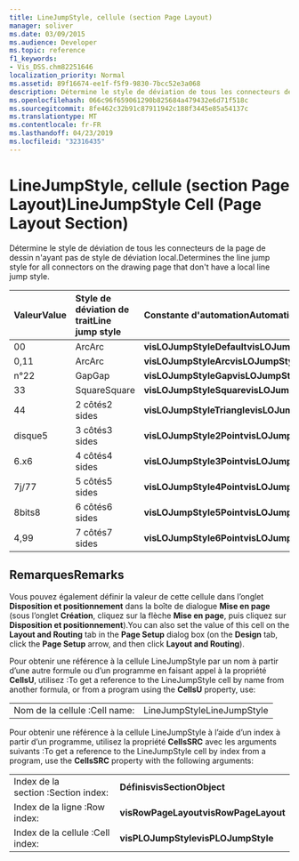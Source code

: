```yaml
---
title: LineJumpStyle, cellule (section Page Layout)
manager: soliver
ms.date: 03/09/2015
ms.audience: Developer
ms.topic: reference
f1_keywords:
- Vis_DSS.chm82251646
localization_priority: Normal
ms.assetid: 89f16674-ee1f-f5f9-9830-7bcc52e3a068
description: Détermine le style de déviation de tous les connecteurs de la page de dessin n'ayant pas de style de déviation local.
ms.openlocfilehash: 066c96f659061290b825684a479432e6d71f518c
ms.sourcegitcommit: 8fe462c32b91c87911942c188f3445e85a54137c
ms.translationtype: MT
ms.contentlocale: fr-FR
ms.lasthandoff: 04/23/2019
ms.locfileid: "32316435"
---
```

# <a name="linejumpstyle-cell-page-layout-section"></a><span data-ttu-id="563eb-103">LineJumpStyle, cellule (section Page Layout)</span><span class="sxs-lookup"><span data-stu-id="563eb-103">LineJumpStyle Cell (Page Layout Section)</span></span>

<span data-ttu-id="563eb-104">Détermine le style de déviation de tous les connecteurs de la page de dessin n'ayant pas de style de déviation local.</span><span class="sxs-lookup"><span data-stu-id="563eb-104">Determines the line jump style for all connectors on the drawing page that don't have a local line jump style.</span></span>
  
|<span data-ttu-id="563eb-105">**Valeur**</span><span class="sxs-lookup"><span data-stu-id="563eb-105">**Value**</span></span>|<span data-ttu-id="563eb-106">**Style de déviation de trait**</span><span class="sxs-lookup"><span data-stu-id="563eb-106">**Line jump style**</span></span>|<span data-ttu-id="563eb-107">**Constante d'automation**</span><span class="sxs-lookup"><span data-stu-id="563eb-107">**Automation constant**</span></span>|
|:-----|:-----|:-----|
|<span data-ttu-id="563eb-108">0</span><span class="sxs-lookup"><span data-stu-id="563eb-108">0</span></span>  <br/> |<span data-ttu-id="563eb-109">Arc</span><span class="sxs-lookup"><span data-stu-id="563eb-109">Arc</span></span>  <br/> |<span data-ttu-id="563eb-110">**visLOJumpStyleDefault**</span><span class="sxs-lookup"><span data-stu-id="563eb-110">**visLOJumpStyleDefault**</span></span> <br/> |
|<span data-ttu-id="563eb-111">0,1</span><span class="sxs-lookup"><span data-stu-id="563eb-111">1</span></span>  <br/> |<span data-ttu-id="563eb-112">Arc</span><span class="sxs-lookup"><span data-stu-id="563eb-112">Arc</span></span>  <br/> |<span data-ttu-id="563eb-113">**visLOJumpStyleArc**</span><span class="sxs-lookup"><span data-stu-id="563eb-113">**visLOJumpStyleArc**</span></span> <br/> |
|<span data-ttu-id="563eb-114">n°2</span><span class="sxs-lookup"><span data-stu-id="563eb-114">2</span></span>  <br/> |<span data-ttu-id="563eb-115">Gap</span><span class="sxs-lookup"><span data-stu-id="563eb-115">Gap</span></span>  <br/> |<span data-ttu-id="563eb-116">**visLOJumpStyleGap**</span><span class="sxs-lookup"><span data-stu-id="563eb-116">**visLOJumpStyleGap**</span></span> <br/> |
|<span data-ttu-id="563eb-117">3</span><span class="sxs-lookup"><span data-stu-id="563eb-117">3</span></span>  <br/> |<span data-ttu-id="563eb-118">Square</span><span class="sxs-lookup"><span data-stu-id="563eb-118">Square</span></span>  <br/> |<span data-ttu-id="563eb-119">**visLOJumpStyleSquare**</span><span class="sxs-lookup"><span data-stu-id="563eb-119">**visLOJumpStyleSquare**</span></span> <br/> |
|<span data-ttu-id="563eb-120">4</span><span class="sxs-lookup"><span data-stu-id="563eb-120">4</span></span>  <br/> |<span data-ttu-id="563eb-121">2 côtés</span><span class="sxs-lookup"><span data-stu-id="563eb-121">2 sides</span></span>  <br/> |<span data-ttu-id="563eb-122">**visLOJumpStyleTriangle**</span><span class="sxs-lookup"><span data-stu-id="563eb-122">**visLOJumpStyleTriangle**</span></span> <br/> |
|<span data-ttu-id="563eb-123">disque</span><span class="sxs-lookup"><span data-stu-id="563eb-123">5</span></span>  <br/> |<span data-ttu-id="563eb-124">3 côtés</span><span class="sxs-lookup"><span data-stu-id="563eb-124">3 sides</span></span>  <br/> |<span data-ttu-id="563eb-125">**visLOJumpStyle2Point**</span><span class="sxs-lookup"><span data-stu-id="563eb-125">**visLOJumpStyle2Point**</span></span> <br/> |
|<span data-ttu-id="563eb-126">6.x</span><span class="sxs-lookup"><span data-stu-id="563eb-126">6</span></span>  <br/> |<span data-ttu-id="563eb-127">4 côtés</span><span class="sxs-lookup"><span data-stu-id="563eb-127">4 sides</span></span>  <br/> |<span data-ttu-id="563eb-128">**visLOJumpStyle3Point**</span><span class="sxs-lookup"><span data-stu-id="563eb-128">**visLOJumpStyle3Point**</span></span> <br/> |
|<span data-ttu-id="563eb-129">7j/7</span><span class="sxs-lookup"><span data-stu-id="563eb-129">7</span></span>  <br/> |<span data-ttu-id="563eb-130">5 côtés</span><span class="sxs-lookup"><span data-stu-id="563eb-130">5 sides</span></span>  <br/> |<span data-ttu-id="563eb-131">**visLOJumpStyle4Point**</span><span class="sxs-lookup"><span data-stu-id="563eb-131">**visLOJumpStyle4Point**</span></span> <br/> |
|<span data-ttu-id="563eb-132">8bits</span><span class="sxs-lookup"><span data-stu-id="563eb-132">8</span></span>  <br/> |<span data-ttu-id="563eb-133">6 côtés</span><span class="sxs-lookup"><span data-stu-id="563eb-133">6 sides</span></span>  <br/> |<span data-ttu-id="563eb-134">**visLOJumpStyle5Point**</span><span class="sxs-lookup"><span data-stu-id="563eb-134">**visLOJumpStyle5Point**</span></span> <br/> |
|<span data-ttu-id="563eb-135">4,9</span><span class="sxs-lookup"><span data-stu-id="563eb-135">9</span></span>  <br/> |<span data-ttu-id="563eb-136">7 côtés</span><span class="sxs-lookup"><span data-stu-id="563eb-136">7 sides</span></span>  <br/> |<span data-ttu-id="563eb-137">**visLOJumpStyle6Point**</span><span class="sxs-lookup"><span data-stu-id="563eb-137">**visLOJumpStyle6Point**</span></span> <br/> |
   
## <a name="remarks"></a><span data-ttu-id="563eb-138">Remarques</span><span class="sxs-lookup"><span data-stu-id="563eb-138">Remarks</span></span>

<span data-ttu-id="563eb-139">Vous pouvez également définir la valeur de cette cellule dans l’onglet **Disposition et positionnement** dans la boîte de dialogue **Mise en page** (sous l’onglet **Création**, cliquez sur la flèche **Mise en page**, puis cliquez sur **Disposition et positionnement**).</span><span class="sxs-lookup"><span data-stu-id="563eb-139">You can also set the value of this cell on the **Layout and Routing** tab in the **Page Setup** dialog box (on the **Design** tab, click the **Page Setup** arrow, and then click **Layout and Routing**).</span></span>
  
<span data-ttu-id="563eb-140">Pour obtenir une référence à la cellule LineJumpStyle par un nom à partir d’une autre formule ou d’un programme en faisant appel à la propriété **CellsU**, utilisez :</span><span class="sxs-lookup"><span data-stu-id="563eb-140">To get a reference to the LineJumpStyle cell by name from another formula, or from a program using the **CellsU** property, use:</span></span> 
  
|||
|:-----|:-----|
|<span data-ttu-id="563eb-141">Nom de la cellule :</span><span class="sxs-lookup"><span data-stu-id="563eb-141">Cell name:</span></span>  <br/> |<span data-ttu-id="563eb-142">LineJumpStyle</span><span class="sxs-lookup"><span data-stu-id="563eb-142">LineJumpStyle</span></span>  <br/> |
   
<span data-ttu-id="563eb-143">Pour obtenir une référence à la cellule LineJumpStyle à l’aide d’un index à partir d’un programme, utilisez la propriété **CellsSRC** avec les arguments suivants :</span><span class="sxs-lookup"><span data-stu-id="563eb-143">To get a reference to the LineJumpStyle cell by index from a program, use the **CellsSRC** property with the following arguments:</span></span> 
  
|||
|:-----|:-----|
|<span data-ttu-id="563eb-144">Index de la section :</span><span class="sxs-lookup"><span data-stu-id="563eb-144">Section index:</span></span>  <br/> |<span data-ttu-id="563eb-145">**Définis**</span><span class="sxs-lookup"><span data-stu-id="563eb-145">**visSectionObject**</span></span> <br/> |
|<span data-ttu-id="563eb-146">Index de la ligne :</span><span class="sxs-lookup"><span data-stu-id="563eb-146">Row index:</span></span>  <br/> |<span data-ttu-id="563eb-147">**visRowPageLayout**</span><span class="sxs-lookup"><span data-stu-id="563eb-147">**visRowPageLayout**</span></span> <br/> |
|<span data-ttu-id="563eb-148">Index de la cellule :</span><span class="sxs-lookup"><span data-stu-id="563eb-148">Cell index:</span></span>  <br/> |<span data-ttu-id="563eb-149">**visPLOJumpStyle**</span><span class="sxs-lookup"><span data-stu-id="563eb-149">**visPLOJumpStyle**</span></span> <br/> |
   

